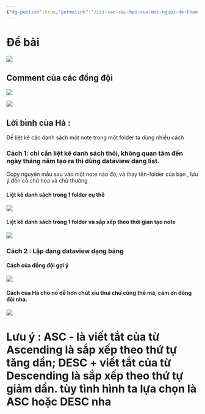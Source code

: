 ```yaml
---
{"dg-publish":true,"permalink":"/iii-cac-cau-hoi-cua-moi-nguoi-de-tham-khao/sap-xep-cac-note-theo-ngay-trong-mot-folder-nhu-the-nao/","dgPassFrontmatter":true,"noteIcon":"1","created":"","updated":""}
---
```


# Đề bài
![](https://i.imgur.com/KaI4HsK.png)

## Comment của các đồng đội
![](https://i.imgur.com/cwzBEYv.png)

![](https://i.imgur.com/97lQfxT.png)


## Lời bình của Hà :

Để liệt kê các danh sách một note trong một folder ta dùng nhiều cách

### Cách 1: chỉ cần liệt kê danh sách thôi, không quan tâm đến ngày tháng năm tạo ra thì dùng dataview dạng list. 
Copy nguyên mẫu sau vào một note nào đó, và thay tên-folder của bạn , lưu ý đến cả chữ hoa và chữ thường

#### Liệt kê danh sách trong 1 folder cụ thể
![](https://i.imgur.com/7WOLFq0.png)


#### Liệt kê danh sách trong 1 folder và sắp xếp theo thời gian tạo note

![](https://i.imgur.com/A2tij8F.png)



### Cách 2 : Lập dạng dataview dạng bảng
#### Cách của đồng đội gợi ý
![](https://i.imgur.com/wEiDzuN.png)

#### Cách của Hà cho nó dễ hơn chút xíu thui chứ cũng thế mà, cám ơn đồng đội nha.
![](https://i.imgur.com/J4a80Gn.png)





# Lưu ý : ASC - là viết tắt của từ Ascending là sắp xếp theo thứ tự tăng dần; DESC + viết tắt của từ Descending là sắp xếp theo thứ tự giảm dần. tùy tình hình ta lựa chọn là ASC hoặc DESC nha



